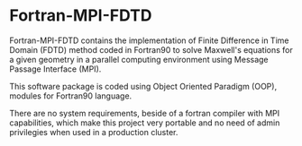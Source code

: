 # Fortran-MPI-FDTD
Fortran-MPI-FDTD contains the implementation of Finite Difference in Time Domain (FDTD) method coded in Fortran90 to solve Maxwell's equations for a given geometry in a parallel computing environment using Message Passage Interface (MPI).

This software package is coded using Object Oriented Paradigm (OOP), modules for Fortran90 language.

There are no system requirements, beside of a fortran compiler with MPI capabilities, which make this project very portable and no need of admin privilegies when used in a production cluster.
